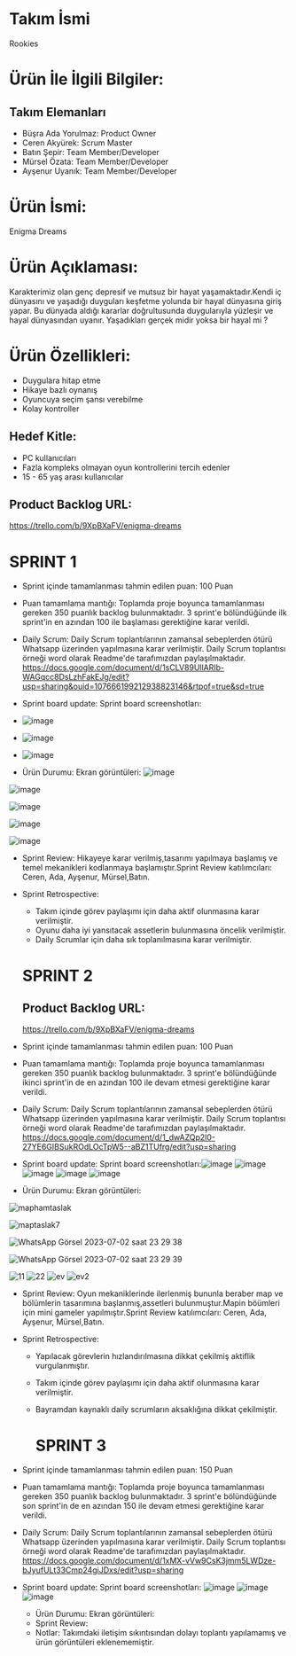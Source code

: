 # Takım İsmi
Rookies

# Ürün İle İlgili Bilgiler:
## Takım Elemanları ## 
- Büşra Ada Yorulmaz: Product Owner  
- Ceren Akyürek: Scrum Master  
- Batın Şepir: Team Member/Developer  
- Mürsel Özata: Team Member/Developer  
- Ayşenur Uyanık: Team Member/Developer  
# Ürün İsmi:
Enigma Dreams  

# Ürün Açıklaması:
Karakterimiz olan genç depresif ve mutsuz bir hayat yaşamaktadır.Kendi iç dünyasını ve yaşadığı duyguları keşfetme yolunda bir hayal dünyasına giriş yapar. Bu dünyada aldığı kararlar doğrultusunda duygularıyla yüzleşir ve hayal dünyasından uyanır. Yaşadıkları gerçek midir yoksa bir hayal mi ?

# Ürün Özellikleri: 
- Duygulara hitap etme
- Hikaye bazlı oynanış  
- Oyuncuya seçim şansı verebilme  
- Kolay kontroller  
## Hedef Kitle: ## 
- PC kullanıcıları 
- Fazla kompleks olmayan oyun kontrollerini tercih edenler  
- 15 - 65 yaş arası kullanıcılar  

## Product Backlog URL:
https://trello.com/b/9XpBXaFV/enigma-dreams
 
# SPRINT 1
- Sprint içinde tamamlanması tahmin edilen puan: 100 Puan
  
- Puan tamamlama mantığı: Toplamda proje boyunca tamamlanması gereken 350 puanlık backlog bulunmaktadır. 3 sprint'e bölündüğünde ilk sprint'in en azından 100 ile başlaması gerektiğine karar verildi.

- Daily Scrum: Daily Scrum toplantılarının zamansal sebeplerden ötürü Whatsapp üzerinden yapılmasına karar verilmiştir. Daily Scrum toplantısı örneği  word olarak Readme'de tarafımızdan paylaşılmaktadır.  https://docs.google.com/document/d/1sCLV89UllARIb-WAGqcc8DsLzhFakEJg/edit?usp=sharing&ouid=107666199212938823146&rtpof=true&sd=true

- Sprint board update: Sprint board screenshotları:
- ![image](https://github.com/ceren1119/U-120/assets/111146737/1030972a-972a-4601-9738-e42d79aa9441)
- ![image](https://github.com/ceren1119/U-120/assets/111146737/d61decb4-43a6-4028-8b59-6810b7e80248)
- ![image](https://github.com/ceren1119/U-120/assets/111146737/42259347-02ca-40f6-8857-c877bc51343e)

- Ürün Durumu: Ekran görüntüleri:
![image](https://github.com/ceren1119/U-120/assets/111146737/9deb782e-0dca-4c2f-9c34-0cb581521238)

![image](https://github.com/ceren1119/U-120/assets/111146737/8bb2b74e-01ef-4453-a4b3-1f650f7925f5)

![image](https://github.com/ceren1119/U-120/assets/111146737/21827602-a635-4434-9214-ae8b023b36fa)

![image](https://github.com/ceren1119/U-120/assets/111146737/c10bddcf-5aae-4628-97cb-a0cf47cb1e64)

![image](https://github.com/ceren1119/U-120/assets/111146737/b246bf11-a22d-4715-91b8-9e79e82becbf)




- Sprint Review: Hikayeye karar verilmiş,tasarımı yapılmaya başlamış ve temel mekanikleri kodlanmaya başlamıştır.Sprint Review katılımcıları: Ceren, Ada, Ayşenur, Mürsel,Batın.

- Sprint Retrospective:
  * Takım içinde görev paylaşımı için daha aktif olunmasına karar verilmiştir.
  * Oyunu daha iyi yansıtacak assetlerin bulunmasına öncelik verilmiştir.
  * Daily Scrumlar için daha sık toplanılmasına karar verilmiştir.
    
  # SPRINT 2

  ## Product Backlog URL:
  https://trello.com/b/9XpBXaFV/enigma-dreams
  
- Sprint içinde tamamlanması tahmin edilen puan: 100 Puan
- Puan tamamlama mantığı: Toplamda proje boyunca tamamlanması gereken 350 puanlık backlog bulunmaktadır. 3 sprint'e bölündüğünde ikinci sprint'in de en azından 100 ile devam etmesi gerektiğine karar verildi.
  
- Daily Scrum: Daily Scrum toplantılarının zamansal sebeplerden ötürü Whatsapp üzerinden yapılmasına karar verilmiştir. Daily Scrum toplantısı örneği  word olarak Readme'de tarafımızdan paylaşılmaktadır. https://docs.google.com/document/d/1_dwAZQp2l0-27YE6GIBSukROdLOcTpW5--aBZ1TUfrg/edit?usp=sharing
  
- Sprint board update: Sprint board screenshotları:![image](https://github.com/ceren1119/U-120/assets/111146737/66bb82bd-0d01-4a64-b4a1-5a9e16d12995)
![image](https://github.com/ceren1119/U-120/assets/111146737/c7c64667-f3ae-4943-ac95-821dc529fc99)
![image](https://github.com/ceren1119/U-120/assets/111146737/e7a0f43c-f349-4dd9-bb44-65da7042a49a)
![image](https://github.com/ceren1119/U-120/assets/111146737/64b54b60-3f70-4552-b0cf-742b02462c74)
![image](https://github.com/ceren1119/U-120/assets/111146737/37be6f06-9386-42cc-868b-0afc24aed2e9)


- Ürün Durumu: Ekran görüntüleri:
 
![maphamtaslak](https://github.com/ceren1119/U-120/assets/111146737/d5dad9aa-37c4-4557-aaff-77a66c31910a)

![maptaslak7](https://github.com/ceren1119/U-120/assets/111146737/8499fb53-8905-4f70-9528-940a44861437)

![WhatsApp Görsel 2023-07-02 saat 23 29 38](https://github.com/ceren1119/U-120/assets/111146737/d8171b02-c9be-45ea-9efc-c7f42ebfe9c0)

![WhatsApp Görsel 2023-07-02 saat 23 29 39](https://github.com/ceren1119/U-120/assets/111146737/2cfe1881-9455-44c9-b724-b2baafde21e4)

![11](https://github.com/ceren1119/U-120/assets/111146737/b75aad9b-fec8-4f04-a763-9778dbf99340)
![22](https://github.com/ceren1119/U-120/assets/111146737/92cc967e-0364-4b4e-8545-5423fd54320d)
![ev](https://github.com/ceren1119/U-120/assets/111146737/38446908-652c-4844-832b-0ec2b8a71e34)
![ev2](https://github.com/ceren1119/U-120/assets/111146737/cc654274-d1a1-420e-b595-97977d1da303)

- Sprint Review: Oyun mekaniklerinde ilerlenmiş bununla beraber map ve bölümlerin tasarımına başlanmış,assetleri bulunmuştur.Mapin böümleri için mini gameler yapılmıştır.Sprint Review katılımcıları: Ceren, Ada, Ayşenur, Mürsel,Batın.
 
- Sprint Retrospective:
  * Yapılacak görevlerin hızlandırılmasına dikkat çekilmiş aktiflik vurgulanmıştır.
  * Takım içinde görev paylaşımı için daha aktif olunmasına karar verilmiştir.
  * Bayramdan kaynaklı daily scrumların aksaklığına dikkat çekilmiştir.


    # SPRINT 3
 
- Sprint içinde tamamlanması tahmin edilen puan: 150 Puan
- Puan tamamlama mantığı: Toplamda proje boyunca tamamlanması gereken 350 puanlık backlog bulunmaktadır. 3 sprint'e bölündüğünde son sprint'in de en azından 150 ile devam etmesi gerektiğine karar verildi.
  
- Daily Scrum: Daily Scrum toplantılarının zamansal sebeplerden ötürü Whatsapp üzerinden yapılmasına karar verilmiştir. Daily Scrum toplantısı örneği  word olarak Readme'de tarafımızdan paylaşılmaktadır. https://docs.google.com/document/d/1xMX-vVw9CsK3jmm5LWDze-bJyufULt33Cmp24giJDxs/edit?usp=sharing

- Sprint board update: Sprint board screenshotları:
 ![image](https://github.com/ceren1119/U-120/assets/111146737/59717e41-14ec-41d4-9dc2-ac017b5759e5)
 ![image](https://github.com/ceren1119/U-120/assets/111146737/81569aca-dfd5-49c8-9dd9-f1ce0e0a4dda)
![image](https://github.com/ceren1119/U-120/assets/111146737/05fb34ec-3cd9-4138-a354-c0cb028b8149)

  - Ürün Durumu: Ekran görüntüleri:
  - Sprint Review:
  - Notlar: Takımdaki iletişim sıkıntısından dolayı toplantı yapılamamış ve ürün görüntüleri eklenememiştir. 


